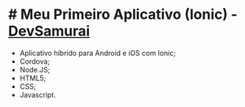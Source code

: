 ﻿# # Meu Primeiro Aplicativo (Ionic) - [DevSamurai](https://cursos.devsamurai.com.br/)

- Aplicativo híbrido para Android e iOS com Ionic;
- Cordova;
- Node.JS;
- HTML5;
- CSS;
- Javascript.
